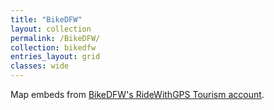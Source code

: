 ```yaml
---
title: "BikeDFW"
layout: collection
permalink: /BikeDFW/
collection: bikedfw
entries_layout: grid
classes: wide
---
```

Map embeds from [BikeDFW's RideWithGPS Tourism account](https://ridewithgps.com/organizations/5133-bikedfw).
